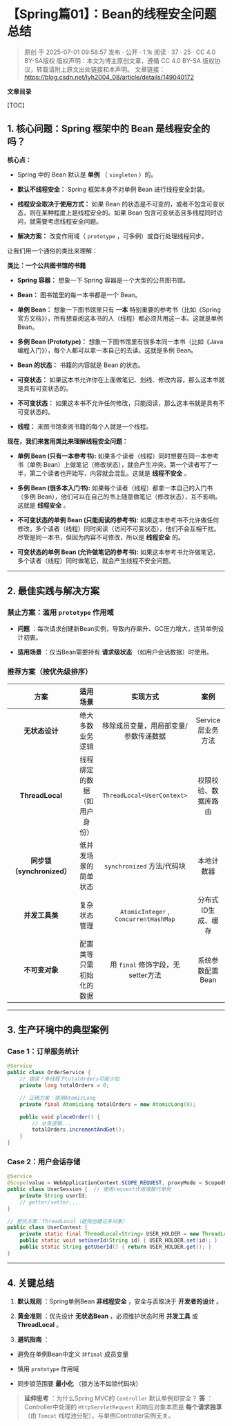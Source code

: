 # 【Spring篇01】：Bean的线程安全问题总结

> 原创 于 2025-07-01 09:58:57 发布 · 公开 · 1.1k 阅读 · 37 · 25 · CC 4.0 BY-SA版权 版权声明：本文为博主原创文章，遵循 CC 4.0 BY-SA 版权协议，转载请附上原文出处链接和本声明。
> 文章链接：https://blog.csdn.net/lyh2004_08/article/details/149040172

**文章目录**

[TOC]



## 1. 核心问题：Spring 框架中的 Bean 是线程安全的吗？

**核心点：** 

> 

- Spring 中的 Bean 默认是 **单例** （ `singleton` ）的。

-  **默认不线程安全：** Spring 框架本身不对单例 Bean 进行线程安全封装。

-  **线程安全取决于使用方式：** 如果 Bean 的状态是不可变的，或者不包含可变状态，则在某种程度上是线程安全的。如果 Bean 包含可变状态且多线程同时访问，就需要考虑线程安全问题。

-  **解决方案：** 改变作用域（ `prototype` ，可多例）或自行处理线程同步。

让我们用一个通俗的类比来理解：

**类比：一个公共图书馆的书籍** 

-  **Spring 容器：** 想象一下 Spring 容器是一个大型的公共图书馆。

-  **Bean：** 图书馆里的每一本书都是一个 Bean。

-  **单例 Bean：** 想象一下图书馆里只有 **一本** 特别重要的参考书（比如《Spring 官方文档》），所有想查阅这本书的人（线程）都必须共用这一本。这就是单例 Bean。

-  **多例 Bean (Prototype)：** 想象一下图书馆里有很多本同一本书（比如《Java 编程入门》），每个人都可以拿一本自己的去读。这就是多例 Bean。

-  **Bean 的状态：** 书籍的内容就是 Bean 的状态。

-  **可变状态：** 如果这本书允许你在上面做笔记、划线、修改内容，那么这本书就是具有可变状态的。

-  **不可变状态：** 如果这本书不允许任何修改，只能阅读，那么这本书就是具有不可变状态的。

-  **线程：** 来图书馆查阅书籍的每个人就是一个线程。

**现在，我们来套用类比来理解线程安全问题：** 

-  **单例 Bean (只有一本参考书):** 如果多个读者（线程）同时想要在同一本参考书（单例 Bean）上做笔记（修改状态），就会产生冲突。第一个读者写了一半，第二个读者也开始写，内容就会混乱。这就是 **线程不安全** 。

-  **多例 Bean (很多本入门书):** 如果每个读者（线程）都拿一本自己的入门书（多例 Bean），他们可以在自己的书上随意做笔记（修改状态），互不影响。这就是 **线程安全** 。

-  **不可变状态的单例 Bean (只能阅读的参考书):** 如果这本参考书不允许做任何修改，多个读者（线程）同时阅读（访问不可变状态），他们不会互相干扰。尽管是同一本书，但因为内容不可修改，所以是 **线程安全** 的。

-  **可变状态的单例 Bean (允许做笔记的参考书):** 如果这本参考书允许做笔记，多个读者（线程）同时做笔记，就会产生线程不安全问题。

---

## 2. 最佳实践与解决方案

### 禁止方案：滥用 `prototype` 作用域

-  **问题** ：每次请求创建新Bean实例，导致内存飙升、GC压力增大，违背单例设计初衷。

-  **适用场景** ：仅当Bean需要持有 **请求级状态** （如用户会话数据）时使用。

### 推荐方案（按优先级排序）

|  **方案**  |  **适用场景**  |  **实现方式**  |  **案例**  |
|:---:|:---:|:---:|:---:|
|  **无状态设计**  | 绝大多数业务逻辑 | 移除成员变量，用局部变量/参数传递数据 | Service层业务方法 |
|  **ThreadLocal**  | 线程绑定的数据（如用户身份） |  `ThreadLocal<UserContext>`  | 权限校验、数据库路由 |
|  **同步锁（synchronized）**  | 低并发场景的简单状态 |  `synchronized` 方法/代码块 | 本地计数器 |
|  **并发工具类**  | 复杂状态管理 |  `AtomicInteger` , `ConcurrentHashMap`  | 分布式ID生成、缓存 |
|  **不可变对象**  | 配置类等只需初始化的数据 | 用 `final` 修饰字段，无setter方法 | 系统参数配置Bean |


---

## 3. 生产环境中的典型案例

### Case 1：订单服务统计

```java
@Service
public class OrderService {
    // 错误！多线程下totalOrders可能少加
    private long totalOrders = 0; 

    // 正确方案：使用AtomicLong
    private final AtomicLong totalOrders = new AtomicLong(0);

    public void placeOrder() {
        // 业务逻辑...
        totalOrders.incrementAndGet();
    }
}
```

### Case 2：用户会话存储

```java
@Service
@Scope(value = WebApplicationContext.SCOPE_REQUEST, proxyMode = ScopedProxyMode.TARGET_CLASS)
public class UserSession {  // 使用request作用域替代单例
    private String userId;
    // getter/setter...
}

// 更优方案：ThreadLocal（避免创建过多对象）
public class UserContext {
    private static final ThreadLocal<String> USER_HOLDER = new ThreadLocal<>();
    public static void setUserId(String id) { USER_HOLDER.set(id); }
    public static String getUserId() { return USER_HOLDER.get(); }
}
```

---

## 4. 关键总结

1.  **默认规则** ：Spring单例Bean **非线程安全** ，安全与否取决于 **开发者的设计** 。

2.  **黄金准则** ：优先设计 **无状态Bean** ，必须维护状态时用 **并发工具** 或 **ThreadLocal** 。

3.  **避坑指南** ：

   - 避免在单例Bean中定义 `非final` 成员变量

   - 慎用 `prototype` 作用域

   - 同步锁范围要 **最小化** （锁方法不如锁代码块）

>  **延伸思考** ：为什么Spring MVC的 `Controller` 默认单例却安全？
>  **答** ：Controller中处理的 `HttpServletRequest` 和响应对象本质是 **每个请求独享** （由 `Tomcat` 线程池分配），与单例Controller实例无关。